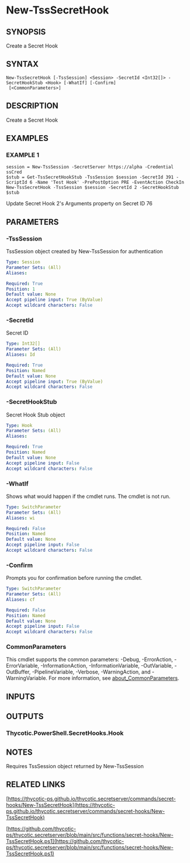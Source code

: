 # New-TssSecretHook

## SYNOPSIS
Create a Secret Hook

## SYNTAX

```
New-TssSecretHook [-TssSession] <Session> -SecretId <Int32[]> -SecretHookStub <Hook> [-WhatIf] [-Confirm]
 [<CommonParameters>]
```

## DESCRIPTION
Create a Secret Hook

## EXAMPLES

### EXAMPLE 1
```
session = New-TssSession -SecretServer https://alpha -Credential ssCred
$stub = Get-TssSecretHookStub -TssSession $session -SecretId 391 -ScriptId 6 -Name 'Test Hook' -PrePostOption PRE -EventAction CheckIn
New-TssSecretHook -TssSession $session -SecretId 2 -SecretHookStub $stub
```

Update Secret Hook 2's Arguments property on Secret ID 76

## PARAMETERS

### -TssSession
TssSession object created by New-TssSession for authentication

```yaml
Type: Session
Parameter Sets: (All)
Aliases:

Required: True
Position: 1
Default value: None
Accept pipeline input: True (ByValue)
Accept wildcard characters: False
```

### -SecretId
Secret ID

```yaml
Type: Int32[]
Parameter Sets: (All)
Aliases: Id

Required: True
Position: Named
Default value: None
Accept pipeline input: True (ByValue)
Accept wildcard characters: False
```

### -SecretHookStub
Secret Hook Stub object

```yaml
Type: Hook
Parameter Sets: (All)
Aliases:

Required: True
Position: Named
Default value: None
Accept pipeline input: False
Accept wildcard characters: False
```

### -WhatIf
Shows what would happen if the cmdlet runs.
The cmdlet is not run.

```yaml
Type: SwitchParameter
Parameter Sets: (All)
Aliases: wi

Required: False
Position: Named
Default value: None
Accept pipeline input: False
Accept wildcard characters: False
```

### -Confirm
Prompts you for confirmation before running the cmdlet.

```yaml
Type: SwitchParameter
Parameter Sets: (All)
Aliases: cf

Required: False
Position: Named
Default value: None
Accept pipeline input: False
Accept wildcard characters: False
```

### CommonParameters
This cmdlet supports the common parameters: -Debug, -ErrorAction, -ErrorVariable, -InformationAction, -InformationVariable, -OutVariable, -OutBuffer, -PipelineVariable, -Verbose, -WarningAction, and -WarningVariable. For more information, see [about_CommonParameters](http://go.microsoft.com/fwlink/?LinkID=113216).

## INPUTS

## OUTPUTS

### Thycotic.PowerShell.SecretHooks.Hook
## NOTES
Requires TssSession object returned by New-TssSession

## RELATED LINKS

[https://thycotic-ps.github.io/thycotic.secretserver/commands/secret-hooks/New-TssSecretHook](https://thycotic-ps.github.io/thycotic.secretserver/commands/secret-hooks/New-TssSecretHook)

[https://github.com/thycotic-ps/thycotic.secretserver/blob/main/src/functions/secret-hooks/New-TssSecretHook.ps1](https://github.com/thycotic-ps/thycotic.secretserver/blob/main/src/functions/secret-hooks/New-TssSecretHook.ps1)

